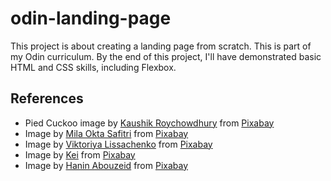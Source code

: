 # odin-landing-page

This project is about creating a landing page from scratch. This is part of my Odin curriculum. By the end of this project, I'll have demonstrated basic HTML and CSS skills, including Flexbox.

## References
- Pied Cuckoo image by [Kaushik Roychowdhury](https://pixabay.com/users/down2wild-51447999/) from [Pixabay](https://pixabay.com/)
- Image by [Mila Okta Safitri](https://pixabay.com/users/milaoktasafitri-17181411/) from [Pixabay](https://pixabay.com/)
- Image by <a href="https://pixabay.com/users/liskalissa-43928434/">Viktoriya Lissachenko</a> from <a href="https://pixabay.com/">Pixabay</a>
- Image by <a href="https://pixabay.com/users/kei_therapeutic_art-26170337/">Kei</a> from <a href="https://pixabay.com/">Pixabay</a>
- Image by <a href="https://pixabay.com/users/haninabz-24628630/">Hanin Abouzeid</a> from <a href="https://pixabay.com/">Pixabay</a>
